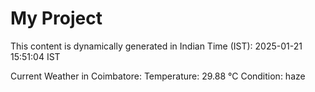 # My Project

This content is dynamically generated in Indian Time (IST): 2025-01-21 15:51:04 IST


Current Weather in Coimbatore:
Temperature: 29.88 °C
Condition: haze
